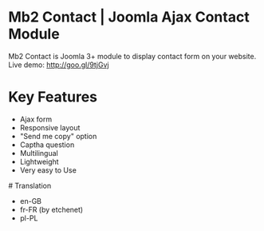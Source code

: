 # Mb2 Contact | Joomla Ajax Contact Module
Mb2 Contact is Joomla 3+ module to display contact form on your website. Live demo: http://goo.gl/9tjGvj
# Key Features
<ul>
<li>Ajax form</li>
<li>Responsive layout</li>
<li>"Send me copy" option</li>
<li>Captha question</li>
<li>Multilingual</li>
<li>Lightweight</li>
<li>Very easy to Use</li>
</ul>
# Translation
<ul>
<li>en-GB</li>
<li>fr-FR (by etchenet)</li>
<li>pl-PL</li>
</ul>
